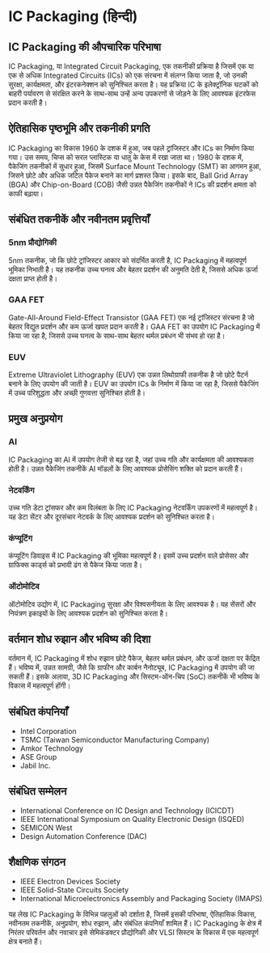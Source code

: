 # IC Packaging (हिन्दी)

## IC Packaging की औपचारिक परिभाषा
IC Packaging, या Integrated Circuit Packaging, एक तकनीकी प्रक्रिया है जिसमें एक या एक से अधिक Integrated Circuits (ICs) को एक संरचना में संलग्न किया जाता है, जो उनकी सुरक्षा, कार्यक्षमता, और इंटरकनेक्शन को सुनिश्चित करता है। यह प्रक्रिया IC के इलेक्ट्रॉनिक घटकों को बाहरी पर्यावरण से संरक्षित करने के साथ-साथ उन्हें अन्य उपकरणों से जोड़ने के लिए आवश्यक इंटरफेस प्रदान करती है।

## ऐतिहासिक पृष्ठभूमि और तकनीकी प्रगति
IC Packaging का विकास 1960 के दशक में हुआ, जब पहले ट्रांजिस्टर और ICs का निर्माण किया गया। उस समय, चिप्स को सरल प्लास्टिक या धातु के केस में रखा जाता था। 1980 के दशक में, पैकेजिंग तकनीकों में सुधार हुआ, जिसमें Surface Mount Technology (SMT) का आगमन हुआ, जिसने छोटे और अधिक जटिल पैकेज बनाने का मार्ग प्रशस्त किया। इसके बाद, Ball Grid Array (BGA) और Chip-on-Board (COB) जैसी उन्नत पैकेजिंग तकनीकों ने ICs की प्रदर्शन क्षमता को काफी बढ़ाया।

## संबंधित तकनीकें और नवीनतम प्रवृत्तियाँ
### 5nm प्रौद्योगिकी
5nm तकनीक, जो कि छोटे ट्रांजिस्टर आकार को संदर्भित करती है, IC Packaging में महत्वपूर्ण भूमिका निभाती है। यह तकनीक उच्च घनत्व और बेहतर प्रदर्शन की अनुमति देती है, जिससे अधिक ऊर्जा दक्षता प्राप्त होती है।

### GAA FET
Gate-All-Around Field-Effect Transistor (GAA FET) एक नई ट्रांजिस्टर संरचना है जो बेहतर विद्युत प्रदर्शन और कम ऊर्जा खपत प्रदान करती है। GAA FET का उपयोग IC Packaging में किया जा रहा है, जिससे उच्च घनत्व के साथ-साथ बेहतर थर्मल प्रबंधन भी संभव हो रहा है।

### EUV
Extreme Ultraviolet Lithography (EUV) एक उन्नत लिथोग्राफी तकनीक है जो छोटे पैटर्न बनाने के लिए उपयोग की जाती है। EUV का उपयोग ICs के निर्माण में किया जा रहा है, जिससे पैकेजिंग में उच्च परिशुद्धता और अच्छी गुणवत्ता सुनिश्चित होती है।

## प्रमुख अनुप्रयोग
### AI
IC Packaging का AI में उपयोग तेजी से बढ़ रहा है, जहां उच्च गति और कार्यक्षमता की आवश्यकता होती है। उन्नत पैकेजिंग तकनीकें AI मॉडलों के लिए आवश्यक प्रोसेसिंग शक्ति को प्रदान करती हैं।

### नेटवर्किंग
उच्च गति डेटा ट्रांसफर और कम विलंबता के लिए IC Packaging नेटवर्किंग उपकरणों में महत्वपूर्ण है। यह डेटा सेंटर और दूरसंचार नेटवर्क के लिए आवश्यक प्रदर्शन को सुनिश्चित करता है।

### कंप्यूटिंग
कंप्यूटिंग डिवाइस में IC Packaging की भूमिका महत्वपूर्ण है। इसमें उच्च प्रदर्शन वाले प्रोसेसर और ग्राफिक्स कार्ड्स को प्रभावी ढंग से पैकेज किया जाता है।

### ऑटोमोटिव
ऑटोमोटिव उद्योग में, IC Packaging सुरक्षा और विश्वसनीयता के लिए आवश्यक है। यह सेंसरों और नियंत्रण इकाइयों के लिए आवश्यक प्रदर्शन को सुनिश्चित करता है।

## वर्तमान शोध रुझान और भविष्य की दिशा
वर्तमान में, IC Packaging में शोध रुझान छोटे पैकेज, बेहतर थर्मल प्रबंधन, और ऊर्जा दक्षता पर केंद्रित हैं। भविष्य में, उन्नत सामग्री, जैसे कि ग्राफीन और कार्बन नैनोट्यूब, IC Packaging में उपयोग की जा सकती हैं। इसके अलावा, 3D IC Packaging और सिस्टम-ऑन-चिप (SoC) तकनीकें भी भविष्य के विकास में महत्वपूर्ण होंगी।

## संबंधित कंपनियाँ
- Intel Corporation
- TSMC (Taiwan Semiconductor Manufacturing Company)
- Amkor Technology
- ASE Group
- Jabil Inc.

## संबंधित सम्मेलन
- International Conference on IC Design and Technology (ICICDT)
- IEEE International Symposium on Quality Electronic Design (ISQED)
- SEMICON West
- Design Automation Conference (DAC)

## शैक्षणिक संगठन
- IEEE Electron Devices Society
- IEEE Solid-State Circuits Society
- International Microelectronics Assembly and Packaging Society (IMAPS)

यह लेख IC Packaging के विभिन्न पहलुओं को दर्शाता है, जिसमें इसकी परिभाषा, ऐतिहासिक विकास, नवीनतम तकनीकें, अनुप्रयोग, शोध रुझान, और संबंधित कंपनियाँ शामिल हैं। IC Packaging के क्षेत्र में निरंतर परिवर्तन और नवाचार इसे सेमिकंडक्टर प्रौद्योगिकी और VLSI सिस्टम के विकास में एक महत्वपूर्ण क्षेत्र बनाते हैं।